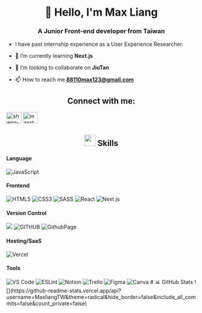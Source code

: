 <h1 align="center">👋 Hello, I'm Max Liang</h1>
<h3 align="center">A Junior Front-end developer from Taiwan</h3>

- I have past internship experience as a User Experience Researcher.

- 🌱 I’m currently learning **Next.js**

- 👯 I’m looking to collaborate on **JiuTan**

- 📫 How to reach me **88110max123@gmail.com**

<h2 align="center">Connect with me:</h2>
<p>
    <a href="www.linkedin.com/in/sheng-chieh-liang-570a3621a" target="blank"><img align="center" src="https://raw.githubusercontent.com/rahuldkjain/github-profile-readme-generator/master/src/images/icons/Social/linked-in-alt.svg" alt="sheng-chieh liang" height="30" width="40" /></a>
  <a href="https://instagram.com/maxst_note" target="blank"><img align="center" src="https://raw.githubusercontent.com/rahuldkjain/github-profile-readme-generator/master/src/images/icons/Social/instagram.svg" alt="maxst_note" height="30" width="40" /></a>
</p>

<h2 align="center"><img src = "https://github.com/7oSkaaa/7oSkaaa/blob/main/Images/about_me.gif?raw=true" width = 30px> Skills </h2>
<h4> Language </h4>
<span>
  <img alt="JavaScript" src="https://img.shields.io/badge/JavaScript-323330?style=for-the-badge&logo=javascript&logoColor=F7DF1E" />
</span>
<h4> Frontend </h4>
  <span>
    <img alt="HTML5" src="https://img.shields.io/badge/HTML5-E34F26?style=for-the-badge&logo=html5&logoColor=white" />
    <img alt="CSS3" src="https://img.shields.io/badge/CSS3-1572B6?style=for-the-badge&logo=css3&logoColor=white" />
    <img alt="SASS" src="https://img.shields.io/badge/SASS-hotpink.svg?style=for-the-badge&logo=SASS&logoColor=white" />
    <img alt="React" src="https://img.shields.io/badge/React-20232A?style=for-the-badge&logo=react&logoColor=61DAFB" />
    <img alt="Next.js" src="https://img.shields.io/badge/Next-black?style=for-the-badge&logo=next.js&logoColor=white" />
  </span>
<h4> Version Control </h4>
  <span>
    <img src="https://img.shields.io/badge/Git-F05032.svg?style=for-the-badge&logo=Git&logoColor=white">
    <img alt="GITHUB" src="https://img.shields.io/badge/GitHub-100000?style=for-the-badge&logo=github&logoColor=white" />
    <img alt="GithubPage" src="https://img.shields.io/badge/GitHub%20Pages-222222?style=for-the-badge&logo=GitHub%20Pages&logoColor=white" />
  </span>
<h4> Hosting/SaaS </h4>
  <span>
    <img alt="Vercel" src="https://img.shields.io/badge/vercel-%23000000.svg?style=for-the-badge&logo=vercel&logoColor=white" />
  </span>
<h4> Tools </h4>
  <span>
    <img alt="VS Code" src="https://img.shields.io/badge/Visual_Studio_Code-0078D4?style=for-the-badge&logo=visual%20studio%20code&logoColor=white" />
    <img alt="ESLint" src="https://img.shields.io/badge/ESLint-4B3263?style=for-the-badge&logo=eslint&logoColor=white" />
    <img alt="Notion" src="https://img.shields.io/badge/Notion-%23000000.svg?style=for-the-badge&logo=notion&logoColor=white" />
    <img alt="Trello" src="https://img.shields.io/badge/Trello-%23026AA7.svg?style=for-the-badge&logo=Trello&logoColor=white" />
    <img alt="Figma" src="https://img.shields.io/badge/Figma-F24E1E?style=for-the-badge&logo=figma&logoColor=white" />
    <img alt="Canva" src="https://img.shields.io/badge/Canva-%2300C4CC.svg?style=for-the-badge&logo=Canva&logoColor=white" />
  </span>
# 📊 GitHub Stats
![](https://github-readme-stats.vercel.app/api?username=MaxliangTW&theme=radical&hide_border=false&include_all_commits=false&count_private=false)
